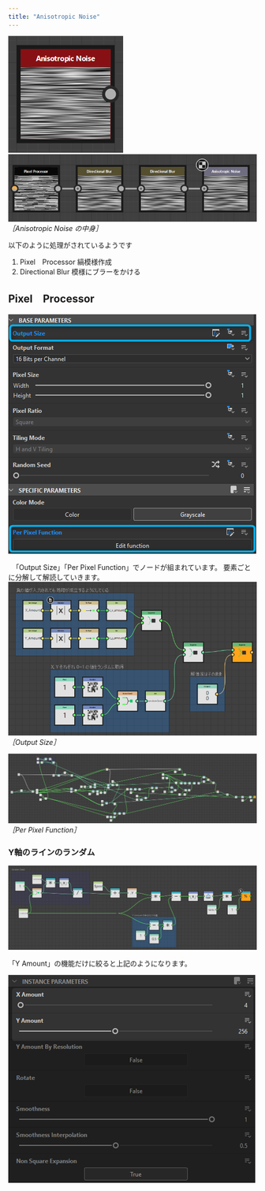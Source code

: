 ```yaml
---
title: "Anisotropic Noise"
---
```

![](/images/591111c92d36ea/example1/2025-02-11_23h01_29.png)
![](/images/591111c92d36ea/example1/2025-02-15_08h00_02.png)
*［Anisotropic Noise の中身］*

以下のように処理がされているようです
1. Pixel　Processor
縞模様作成
1. Directional Blur
模様にブラーをかける

## Pixel　Processor　
![](/images/591111c92d36ea/example1/2025-02-16_10h45_16.png)

&nbsp;
「Output Size」「Per Pixel Function」でノードが組まれています。
要素ごとに分解して解読していきます。
![](/images/591111c92d36ea/example1/2025-02-16_10h49_28.png)
*［Output Size］*

![](/images/591111c92d36ea/example1/2025-02-15_08h18_20.png)
*［Per Pixel Function］*




### Y軸のラインのランダム
![](/images/591111c92d36ea/example1/2025-02-16_10h29_33.png)


「Y Amount」の機能だけに絞ると上記のようになります。






![](/images/591111c92d36ea/example1/2025-02-16_05h56_46.png)